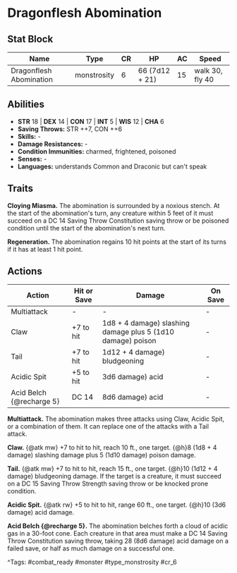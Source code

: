 # Dragonflesh Abomination

## Stat Block

| Name | Type | CR | HP | AC | Speed |
|------|------|----|----|----|-------|
| Dragonflesh Abomination | monstrosity | 6 | 66 (7d12 + 21) | 15 | walk 30, fly 40 |

## Abilities

- **STR** 18 | **DEX** 14 | **CON** 17 | **INT** 5 | **WIS** 12 | **CHA** 6
- **Saving Throws:** STR ++7, CON ++6  
- **Skills:** -  
- **Damage Resistances:** -  
- **Condition Immunities:** charmed, frightened, poisoned  
- **Senses:** -  
- **Languages:** understands Common and Draconic but can't speak

## Traits

**Cloying Miasma.** The abomination is surrounded by a noxious stench. At the start of the abomination's turn, any creature within 5 feet of it must succeed on a DC 14 Saving Throw Constitution saving throw or be poisoned condition until the start of the abomination's next turn.

**Regeneration.** The abomination regains 10 hit points at the start of its turns if it has at least 1 hit point.


## Actions

| Action | Hit or Save | Damage | On Save |
|--------|--------------|--------|----------|
| Multiattack | - | - | - |
| Claw | +7 to hit | 1d8 + 4 damage) slashing damage plus 5 (1d10 damage) poison | - |
| Tail | +7 to hit | 1d12 + 4 damage) bludgeoning | - |
| Acidic Spit | +5 to hit | 3d6 damage) acid | - |
| Acid Belch {@recharge 5} | DC 14 | 8d6 damage) acid | - |

**Multiattack.** The abomination makes three attacks using Claw, Acidic Spit, or a combination of them. It can replace one of the attacks with a Tail attack.

**Claw.** {@atk mw} +7 to hit to hit, reach 10 ft., one target. {@h}8 (1d8 + 4 damage) slashing damage plus 5 (1d10 damage) poison damage.

**Tail.** {@atk mw} +7 to hit to hit, reach 15 ft., one target. {@h}10 (1d12 + 4 damage) bludgeoning damage. If the target is a creature, it must succeed on a DC 15 Saving Throw Strength saving throw or be knocked prone condition.

**Acidic Spit.** {@atk rw} +5 to hit to hit, range 60 ft., one target. {@h}10 (3d6 damage) acid damage.

**Acid Belch {@recharge 5}.** The abomination belches forth a cloud of acidic gas in a 30-foot cone. Each creature in that area must make a DC 14 Saving Throw Constitution saving throw, taking 28 (8d6 damage) acid damage on a failed save, or half as much damage on a successful one.


^Tags: #combat_ready #monster #type_monstrosity #cr_6